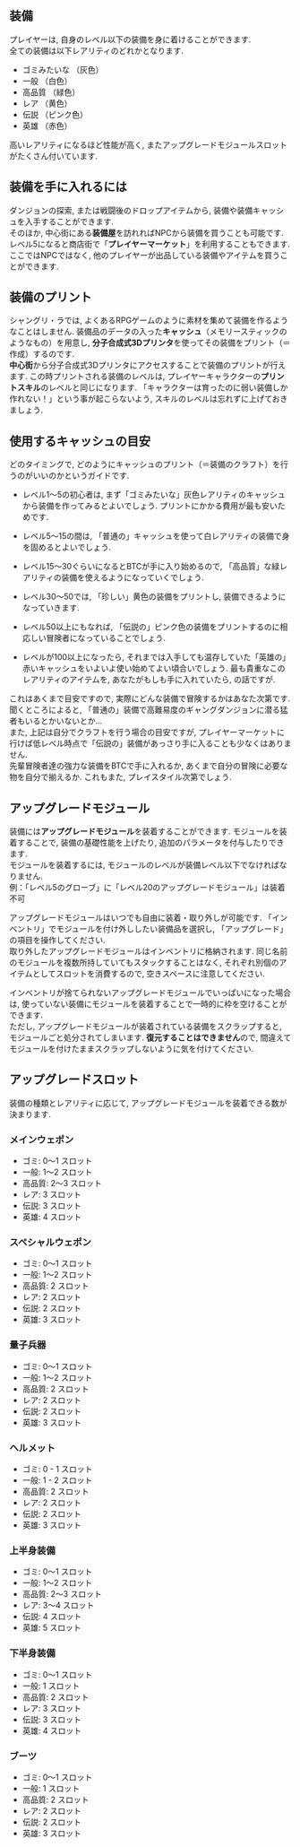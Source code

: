 ## 装備
プレイヤーは, 自身のレベル以下の装備を身に着けることができます.  
全ての装備は以下レアリティのどれかとなります.

  - ゴミみたいな （灰色）
  - 一般 （白色）
  - 高品質 （緑色）
  - レア （黄色）
  - 伝説 （ピンク色）
  - 英雄 （赤色）

高いレアリティになるほど性能が高く, またアップグレードモジュールスロットがたくさん付いています.  


## 装備を手に入れるには
ダンジョンの探索, または戦闘後のドロップアイテムから, 装備や装備キャッシュを入手することができます.  
そのほか, 中心街にある**装備屋**を訪れればNPCから装備を買うことも可能です. レベル5になると商店街で「**プレイヤーマーケット**」を利用することもできます. ここではNPCではなく, 他のプレイヤーが出品している装備やアイテムを買うことができます.  


## 装備のプリント
シャングリ・ラでは, よくあるRPGゲームのように素材を集めて装備を作るようなことはしません. 装備品のデータの入った**キャッシュ**（メモリースティックのようなもの）を用意し, **分子合成式3Dプリンタ**を使ってその装備をプリント（＝作成）するのです.  
**中心街**から分子合成式3Dプリンタにアクセスすることで装備のプリントが行えます. この時プリントされる装備のレベルは, プレイヤーキャラクターの**プリントスキル**のレベルと同じになります. 「キャラクターは育ったのに弱い装備しか作れない！」という事が起こらないよう, スキルのレベルは忘れずに上げておきましょう.  


## 使用するキャッシュの目安
どのタイミングで, どのようにキャッシュのプリント（＝装備のクラフト）を行うのがいいのかというガイドです.  

- レベル1～5の初心者は, まず「ゴミみたいな」灰色レアリティのキャッシュから装備を作ってみるとよいでしょう. プリントにかかる費用が最も安いためです.  

- レベル5～15の間は, 「普通の」キャッシュを使って白レアリティの装備で身を固めるとよいでしょう. 

- レベル15～30ぐらいになるとBTCが手に入り始めるので, 「高品質」な緑レアリティの装備を使えるようになっていくでしょう. 

- レベル30～50では, 「珍しい」黄色の装備をプリントし, 装備できるようになっていきます.  

- レベル50以上にもなれば, 「伝説の」ピンク色の装備をプリントするのに相応しい冒険者になっていることでしょう.    

- レベルが100以上になったら, それまでは入手しても温存していた「英雄の」赤いキャッシュをいよいよ使い始めてよい頃合いでしょう. 最も貴重なこのレアリティのアイテムを, あなたがもしも手に入れていたら, の話ですが.
 
これはあくまで目安ですので, 実際にどんな装備で冒険するかはあなた次第です.  
聞くところによると, 「普通の」装備で高難易度のギャングダンジョンに潜る猛者もいるとかいないとか...  
また, 上記は自分でクラフトを行う場合の目安ですが, プレイヤーマーケットに行けば低レベル時点で「伝説の」装備があっさり手に入ることも少なくはありません.  
先輩冒険者達の強力な装備をBTCで手に入れるか, あくまで自分の冒険に必要な物を自分で揃えるか. これもまた, プレイスタイル次第でしょう. 


## アップグレードモジュール
装備には**アップグレードモジュール**を装着することができます. モジュールを装着することで, 装備の基礎性能を上げたり, 追加のパラメータを付与したりできます.  
モジュールを装着するには, モジュールのレベルが装備レベル以下でなければなりません.  
例：「レベル5のグローブ」に「レベル20のアップグレードモジュール」は装着不可  

アップグレードモジュールはいつでも自由に装着・取り外しが可能です. 「インベントリ」でモジュールを付け外ししたい装備品を選択し, 「アップグレード」の項目を操作してください.  
取り外したアップグレードモジュールはインベントリに格納されます. 同じ名前のモジュールを複数所持していてもスタックすることはなく, それぞれ別個のアイテムとしてスロットを消費するので, 空きスペースに注意してください.   

インベントリが捨てられないアップグレードモジュールでいっぱいになった場合は, 使っていない装備にモジュールを装着することで一時的に枠を空けることができます.  
ただし, アップグレードモジュールが装着されている装備をスクラップすると, モジュールごと処分されてしまいます.  **復元することはできません**ので, 間違えてモジュールを付けたままスクラップしないように気を付けてください.  


## アップグレードスロット
装備の種類とレアリティに応じて, アップグレードモジュールを装着できる数が決まります.

### メインウェポン
 - ゴミ: 0～1 スロット
 - 一般: 1～2 スロット
 - 高品質: 2～3 スロット
 - レア: 3 スロット
 - 伝説: 3 スロット
 - 英雄: 4 スロット

### スペシャルウェポン
 - ゴミ: 0～1 スロット
 - 一般: 1～2 スロット
 - 高品質: 2 スロット
 - レア: 2 スロット
 - 伝説: 2 スロット
 - 英雄: 3 スロット

### 量子兵器
 - ゴミ: 0～1 スロット
 - 一般: 1～2 スロット
 - 高品質: 2 スロット
 - レア: 2 スロット
 - 伝説: 2 スロット
 - 英雄: 3 スロット

### ヘルメット
 - ゴミ: 0 - 1 スロット
 - 一般: 1 - 2 スロット
 - 高品質: 2 スロット
 - レア: 2 スロット
 - 伝説: 2 スロット
 - 英雄: 3 スロット

### 上半身装備
 - ゴミ: 0～1 スロット
 - 一般: 1～2 スロット
 - 高品質: 2～3 スロット
 - レア: 3～4 スロット
 - 伝説: 4 スロット
 - 英雄: 5 スロット

### 下半身装備
 - ゴミ: 0～1 スロット
 - 一般: 1 スロット
 - 高品質: 2 スロット
 - レア: 3 スロット
 - 伝説: 3 スロット
 - 英雄: 4 スロット

### ブーツ
 - ゴミ: 0～1 スロット
 - 一般: 1 スロット
 - 高品質: 2 スロット
 - レア: 2 スロット
 - 伝説: 2 スロット
 - 英雄: 3 スロット
